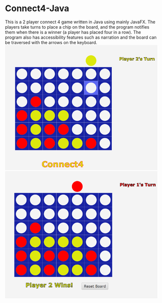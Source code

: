 # Connect4-Java
This is a 2 player connect 4 game written in Java using mainly JavaFX. 
The players take turns to place a chip on the board, and the program notifies them when there is a winner
(a player has placed four in a row).  The program also has accessibility features such as narration 
and the board can be traversed with the arrows on the keyboard.
![alt text](https://github.com/karaleemota/Connect4-Java/blob/main/screenshot.PNG)
![alt text](https://github.com/karaleemota/Connect4-Java/blob/main/winscreenshot.PNG)
